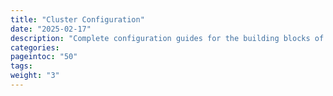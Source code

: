 ```yaml
---
title: "Cluster Configuration"
date: "2025-02-17"
description: "Complete configuration guides for the building blocks of your cloud, including supported network architectures and available drivers and backends for hosts, clusters, storage and backups"
categories:
pageintoc: "50"
tags:
weight: "3"
---
```


<a id="cloud-clusters-infrastructure-configuration"></a>

<!--# Cloud Clusters Infrastructure Configuration -->
